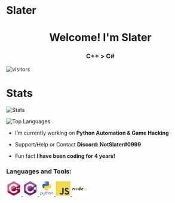 # Slater
<h1 align="center">Welcome! I'm Slater</h1>
<h3 align="center">C++ > C#</h3>

![visitors](https://visitor-badge.laobi.icu/badge?page_id=NotSlater)

# Stats

![Stats](https://github-readme-stats.vercel.app/api?username=NotSlater&theme=tokyonight&show_icons=true)

![Top Languages](https://github-readme-stats.vercel.app/api/top-langs/?username=NotSlater&theme=tokyonight)



- I’m currently working on **Python Automation & Game Hacking**

- Support/Help or Contact **Discord: NotSlater#0999**

- Fun fact **I have been coding for 4 years!**

<h3 align="left">Languages and Tools:</h3>
<p align="left"> <a href="https://www.w3schools.com/cpp/" target="_blank"> 
<img src="https://raw.githubusercontent.com/devicons/devicon/master/icons/cplusplus/cplusplus-original.svg" alt="cplusplus" width="40" height="40"/> </a> <a href="https://en.wikipedia.org/wiki/C%2B%2B" target="_blank"> 
<img src="https://raw.githubusercontent.com/devicons/devicon/master/icons/csharp/csharp-original.svg" alt="csharp" width="40" height="40"/><a href="https://en.wikipedia.org/wiki/C_Sharp_(programming_language)" target="_blank"> 
<img src="https://raw.githubusercontent.com/devicons/devicon/master/icons/python/python-original-wordmark.svg" alt="html5" width="40" height="40"/> </a> <a href="https://en.wikipedia.org/wiki/Python_(programming_language)" target="_blank"> 
<img src="https://raw.githubusercontent.com/devicons/devicon/master/icons/javascript/javascript-original.svg" alt="javascript" width="40" height="40"/> </a><a href="https://en.wikipedia.org/wiki/Node.js" target="_blank"> 
<img src="https://raw.githubusercontent.com/devicons/devicon/master/icons/nodejs/nodejs-original-wordmark.svg" alt="nodejs" width="40" height="40"/>
